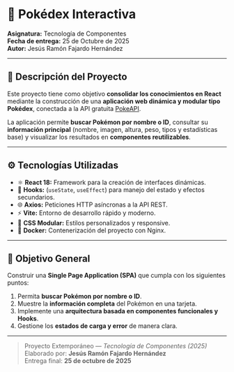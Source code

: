 # 🧩 Pokédex Interactiva

**Asignatura:** Tecnología de Componentes  
**Fecha de entrega:** 25 de Octubre de 2025  
**Autor:** Jesús Ramón Fajardo Hernández  

---

## 📖 Descripción del Proyecto

Este proyecto tiene como objetivo **consolidar los conocimientos en React** mediante la construcción de una **aplicación web dinámica y modular tipo Pokédex**, conectada a la API gratuita [PokeAPI](https://pokeapi.co/).

La aplicación permite **buscar Pokémon por nombre o ID**, consultar su **información principal** (nombre, imagen, altura, peso, tipos y estadísticas base) y visualizar los resultados en **componentes reutilizables**.

---

## ⚙️ Tecnologías Utilizadas

- ⚛️ **React 18:** Framework para la creación de interfaces dinámicas.  
- 🧠 **Hooks:** (`useState`, `useEffect`) para manejo del estado y efectos secundarios.  
- 🌐 **Axios:** Peticiones HTTP asíncronas a la API REST.  
- ⚡ **Vite:** Entorno de desarrollo rápido y moderno.  
- 🎨 **CSS Modular:** Estilos personalizados y responsive.  
- 🐳 **Docker:** Contenerización del proyecto con Nginx.  

---

## 🎯 Objetivo General

Construir una **Single Page Application (SPA)** que cumpla con los siguientes puntos:

1. Permita **buscar Pokémon por nombre o ID**.  
2. Muestre la **información completa** del Pokémon en una tarjeta.  
3. Implemente una **arquitectura basada en componentes funcionales y Hooks**.  
4. Gestione los **estados de carga y error** de manera clara.  

---

> Proyecto Extemporáneo — *Tecnología de Componentes (2025)*  
> Elaborado por: **Jesús Ramón Fajardo Hernández**  
> Entrega final: **25 de octubre de 2025**
